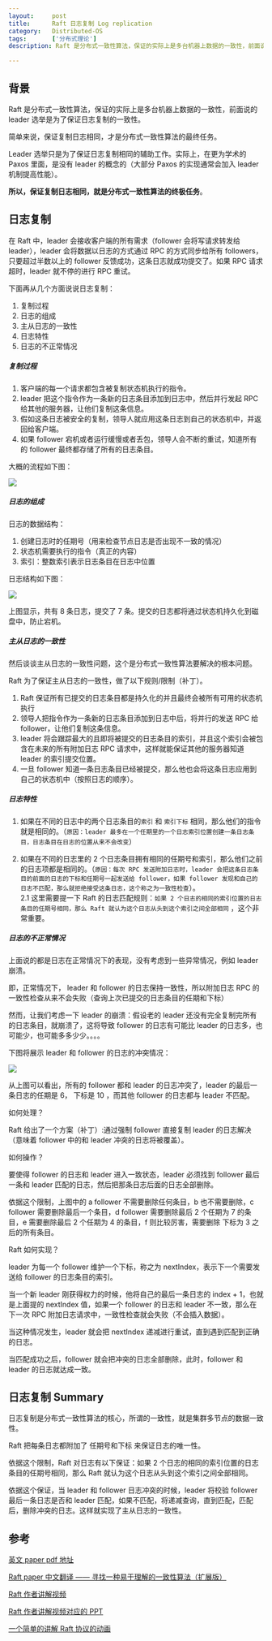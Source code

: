 ```yaml
---
layout:     post
title:      Raft 日志复制 Log replication
category:   Distributed-OS
tags:       ['分布式理论']
description: Raft 是分布式一致性算法，保证的实际上是多台机器上数据的一致性，前面说的 leader 选举是为了保证日志复制的一致性。

---
```

         
<h2>背景</h2>
<p>Raft 是分布式一致性算法，保证的实际上是多台机器上数据的一致性，前面说的 leader 选举是为了保证日志复制的一致性。</p>
<p>简单来说，保证复制日志相同，才是分布式一致性算法的最终任务。</p>
<p>Leader 选举只是为了保证日志复制相同的辅助工作。实际上，在更为学术的 Paxos 里面，是没有 leader 的概念的（大部分 Paxos 的实现通常会加入 leader 机制提高性能）。</p>
<p><strong>所以，保证复制日志相同，就是分布式一致性算法的终极任务</strong>。</p>
<h2>日志复制</h2>
<p>在 Raft 中，leader 会接收客户端的所有需求（follower 会将写请求转发给 leader），leader 会将数据以日志的方式通过 RPC 的方式同步给所有 followers，只要超过半数以上的 follower 反馈成功，这条日志就成功提交了。如果 RPC 请求超时，leader 就不停的进行 RPC 重试。</p>
<p>下面再从几个方面说说日志复制：</p>
<ol>
<li>复制过程</li>
<li>日志的组成</li>
<li>主从日志的一致性</li>
<li>日志特性</li>
<li>日志的不正常情况</li>
</ol>
<h5>复制过程</h5>
<ol>
<li>客户端的每一个请求都包含被复制状态机执行的指令。</li>
<li>leader 把这个指令作为一条新的日志条目添加到日志中，然后并行发起 RPC 给其他的服务器，让他们复制这条信息。</li>
<li>假如这条日志被安全的复制，领导人就应用这条日志到自己的状态机中，并返回给客户端。</li>
<li>如果 follower 宕机或者运行缓慢或者丢包，领导人会不断的重试，知道所有的 follower 最终都存储了所有的日志条目。</li>
</ol>
<p>大概的流程如下图：</p>

<img src="./images/分布式系统/2020-02-12-1.png" />

<h5>日志的组成</h5>
<p>日志的数据结构：</p>
<ol>
<li>创建日志时的任期号（用来检查节点日志是否出现不一致的情况）</li>
<li>状态机需要执行的指令（真正的内容）</li>
<li>索引：整数索引表示日志条目在日志中位置</li>
</ol>
<p>日志结构如下图：</p>

<img src="./images/分布式系统/2020-02-12-2.png" />

<p>上图显示，共有 8 条日志，提交了  7 条。提交的日志都将通过状态机持久化到磁盘中，防止宕机。</p>
<h5>主从日志的一致性</h5>
<p>然后谈谈主从日志的一致性问题，这个是分布式一致性算法要解决的根本问题。</p>
<p>Raft 为了保证主从日志的一致性，做了以下规则/限制（补丁）。</p>
<ol>
<li>Raft 保证所有已提交的日志条目都是持久化的并且最终会被所有可用的状态机执行</li>
<li>领导人把指令作为一条新的日志条目添加到日志中后，将并行的发送 RPC 给 follower，让他们复制这条信息。</li>
<li>leader 将会跟踪最大的且即将被提交的日志条目的索引，并且这个索引会被包含在未来的所有附加日志 RPC 请求中，这样就能保证其他的服务器知道 leader 的索引提交位置。</li>
<li>一旦 follower 知道一条日志条目已经被提交，那么他也会将这条日志应用到自己的状态机中（按照日志的顺序）。</li>
</ol>
<h5>日志特性</h5>
<ol>
<li><p>如果在不同的日志中的两个日志条目的<code>索引</code> 和 <code>索引下标</code> 相同，那么他们的指令就是相同的。（<code>原因：leader 最多在一个任期里的一个日志索引位置创建一条日志条目，日志条目在日志的位置从来不会改变</code>）</p></li>
<li><p>如果在不同的日志里的 2 个日志条目拥有相同的任期号和索引，那么他们之前的日志项都是相同的。（<code>原因：每次 RPC 发送附加日志时，leader 会把这条日志条目的前面的日志的下标和任期号一起发送给 follower，如果 follower 发现和自己的日志不匹配，那么就拒绝接受这条日志，这个称之为一致性检查</code>）。<br>
2.1 这里需要提一下 Raft 的日志匹配规则：<code>如果 2 个日志的相同的索引位置的日志条目的任期号相同，那么 Raft 就认为这个日志从头到这个索引之间全部相同</code> ，这个非常重要。</p></li>
</ol>
<h5>日志的不正常情况</h5>
<p>上面说的都是日志在正常情况下的表现，没有考虑到一些异常情况，例如 leader 崩溃。</p>
<p>即，正常情况下， leader 和 follower 的日志保持一致性，所以附加日志 RPC 的一致性检查从来不会失败（查询上次已提交的日志条目的任期和下标）</p>
<p>然而，让我们考虑一下 leader 的崩溃：假设老的 leader 还没有完全复制完所有的日志条目，就崩溃了，这将导致 follower 的日志有可能比 leader 的日志多，也可能少，也可能多多少少。。。。</p>
<p>下图将展示 leader 和 follower 的日志的冲突情况：</p>

<img src="./images/分布式系统/2020-02-12-3.png" />

<p>从上图可以看出，所有的 follower 都和 leader 的日志冲突了，leader 的最后一条日志的任期是 6， 下标是 10 ，而其他 follower 的日志都与 leader 不匹配。</p>
<p>如何处理？</p>
<p>Raft 给出了一个方案（补丁）:通过强制 follower 直接复制 leader 的日志解决（意味着 follower 中的和 leader 冲突的日志将被覆盖）。</p>
<p>如何操作？</p>
<p>要使得 follower 的日志和 leader 进入一致状态，leader 必须找到 follower 最后一条和 leader 匹配的日志，然后把那条日志后面的日志全部删除。</p>
<p>依据这个限制，上图中的 a follower 不需要删除任何条目，b 也不需要删除，c follower 需要删除最后一个条目，d follower 需要删除最后 2 个任期为 7 的条目，e 需要删除最后 2 个任期为 4 的条目，f 则比较厉害，需要删除 下标为 3 之后的所有条目。</p>
<p>Raft 如何实现？</p>
<p>leader 为每一个 follower 维护一个下标，称之为 nextIndex，表示下一个需要发送给 follower 的日志条目的索引。</p>
<p>当一个新 leader 刚获得权力的时候，他将自己的最后一条日志的 index + 1，也就是上面提的 nextIndex 值，如果一个 follower 的日志和 leader 不一致，那么在下一次  RPC 附加日志请求中，一致性检查就会失败（不会插入数据）。</p>
<p>当这种情况发生，leader 就会把 nextIndex 递减进行重试，直到遇到匹配到正确的日志。</p>
<p>当匹配成功之后，follower 就会把冲突的日志全部删除，此时，follower 和 leader 的日志就达成一致。</p>
<h2>日志复制 Summary</h2>
<p>日志复制是分布式一致性算法的核心，所谓的一致性，就是集群多节点的数据一致性。</p>
<p>Raft 把每条日志都附加了 任期号和下标 来保证日志的唯一性。</p>
<p>依据这个限制，Raft 对日志有以下保证：如果 2 个日志的相同的索引位置的日志条目的任期号相同，那么 Raft 就认为这个日志从头到这个索引之间全部相同。</p>
<p>依据这个保证，当 leader 和 follower 日志冲突的时候，leader 将校验 follower 最后一条日志是否和 leader 匹配，如果不匹配，将递减查询，直到匹配，匹配后，删除冲突的日志。这样就实现了主从日志的一致性。</p>
<h2>参考</h2>
<p><a href="https://ramcloud.atlassian.net/wiki/download/attachments/6586375/raft.pdf" target="_blank" rel="nofollow">英文 paper  pdf 地址</a></p>
<p><a href="https://github.com/maemual/raft-zh_cn/blob/master/raft-zh_cn.md" target="_blank" rel="nofollow">Raft paper 中文翻译 —— 寻找一种易于理解的一致性算法（扩展版）</a></p>
<p><a href="https://www.youtube.com/watch?v=YbZ3zDzDnrw&amp;feature=youtu.be" target="_blank" rel="nofollow">Raft 作者讲解视频</a></p>
<p><a href="http://www2.cs.uh.edu/~paris/6360/PowerPoint/Raft.ppt" target="_blank" rel="nofollow">Raft 作者讲解视频对应的 PPT</a></p>
<p><a href="http://thesecretlivesofdata.com/raft/" target="_blank" rel="nofollow">一个简单的讲解 Raft 协议的动画</a></p>
</article>
